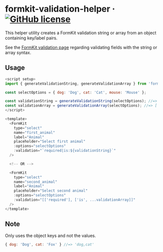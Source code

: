 # formkit-validation-helper &middot; [![GitHub license](https://img.shields.io/badge/license-MIT-blue.svg)](https://github.com/mjlehrke/formkit-validation-helper/blob/main/LICENSE)

This helper utility creates a FormKit validation string or array from an object containing key/label pairs.

See the [FormKit validation page](https://formkit.com/essentials/validation) regarding validating fields with the string or array syntax.

## Usage
```js
<script setup>
import { generateValidationString, generateValidationArray } from 'formkit-validation-helper';

const selectOptions = { dog: 'Dog', cat: 'Cat', mouse: 'Mouse' };

const validationString = generateValidationString(selectOptions); //=> 'dog,cat,mouse'
const validationArray = generateValidationArray(selectOptions); //=> ['dog', 'cat', 'mouse']
</script>

<template>
  <FormKit
    type="select"
    name="first_animal"
    label="Animal"
    placeholder="Select first animal"
    :options="selectOptions"
    :validation="`required|is:${validationString}`"
  />

  <!-- OR -->

  <FormKit
    type="select"
    name="second_animal"
    label="Animal"
    placeholder="Select second animal"
    :options="selectOptions"
    :validation="[['required'], ['is', ...validationArray]]"
  />
</template>
```

## Note
Only uses the object keys and not the values.
```js
{ dog: 'Dog', cat: 'Fox' } //=> 'dog,cat'
```
